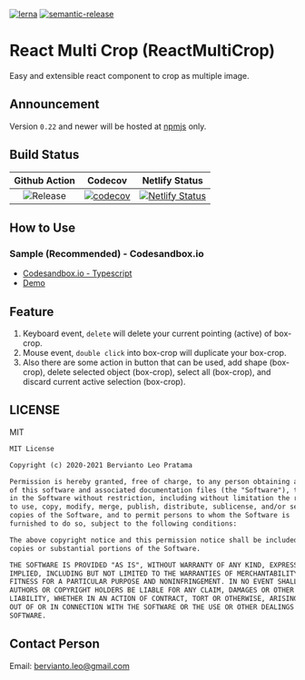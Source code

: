 [![lerna](https://img.shields.io/badge/maintained%20with-lerna-cc00ff.svg)](https://lerna.js.org/) [![semantic-release](https://img.shields.io/badge/%20%20%F0%9F%93%A6%F0%9F%9A%80-semantic--release-e10079.svg)](https://github.com/semantic-release/semantic-release)

# React Multi Crop (ReactMultiCrop)

Easy and extensible react component to crop as multiple image.

## Announcement

Version `0.22` and newer will be hosted at [npmjs](https://www.npmjs.com/package/@berviantoleo/react-multi-crop) only.

## Build Status

| Github Action | Codecov | Netlify Status |
|:-------------:|:-------:|:--------------:|
| ![Release](https://github.com/berviantoleo/react-multi-crop/workflows/Release/badge.svg) | [![codecov](https://codecov.io/gh/berviantoleo/react-multi-crop/branch/master/graph/badge.svg?token=sGqoJBg260)](https://codecov.io/gh/berviantoleo/react-multi-crop) | [![Netlify Status](https://api.netlify.com/api/v1/badges/924d5d95-c3d2-4437-9f6e-2dd2069d9371/deploy-status)](https://app.netlify.com/sites/react-multi-crop/deploys) |

## How to Use
### Sample (Recommended) - Codesandbox.io

* [Codesandbox.io - Typescript](https://codesandbox.io/s/react-crop-typescript-5jmo0)
* [Demo](https://react-multi-crop.netlify.app/)

## Feature

1. Keyboard event, `delete` will delete your current pointing (active) of box-crop.
2. Mouse event, `double click` into box-crop will duplicate your box-crop.
3. Also there are some action in button that can be used, add shape (box-crop), delete selected object (box-crop), select all (box-crop), and discard current active selection (box-crop).

## LICENSE

MIT
```md
MIT License

Copyright (c) 2020-2021 Bervianto Leo Pratama

Permission is hereby granted, free of charge, to any person obtaining a copy
of this software and associated documentation files (the "Software"), to deal
in the Software without restriction, including without limitation the rights
to use, copy, modify, merge, publish, distribute, sublicense, and/or sell
copies of the Software, and to permit persons to whom the Software is
furnished to do so, subject to the following conditions:

The above copyright notice and this permission notice shall be included in all
copies or substantial portions of the Software.

THE SOFTWARE IS PROVIDED "AS IS", WITHOUT WARRANTY OF ANY KIND, EXPRESS OR
IMPLIED, INCLUDING BUT NOT LIMITED TO THE WARRANTIES OF MERCHANTABILITY,
FITNESS FOR A PARTICULAR PURPOSE AND NONINFRINGEMENT. IN NO EVENT SHALL THE
AUTHORS OR COPYRIGHT HOLDERS BE LIABLE FOR ANY CLAIM, DAMAGES OR OTHER
LIABILITY, WHETHER IN AN ACTION OF CONTRACT, TORT OR OTHERWISE, ARISING FROM,
OUT OF OR IN CONNECTION WITH THE SOFTWARE OR THE USE OR OTHER DEALINGS IN THE
SOFTWARE.
```

## Contact Person

Email: bervianto.leo@gmail.com
